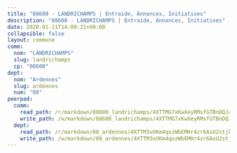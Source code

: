 ```yaml
---
title: "08600 - LANDRICHAMPS | Entraide, Annonces, Initiatives"
description: "08600 - LANDRICHAMPS | Entraide, Annonces, Initiatives"
date: 2020-01-11T14:09:21+09:00
collapsible: false
layout: commune
comm:
  nom: "LANDRICHAMPS"
  slug: landrichamps
  cp: "08600"
dept:
  nom: "Ardennes"
  slug: ardennes
  num: "08"
peerpad:
  comm:
    read_path: /r/markdown/08600_landrichamps/4XTTMG7xKwXeyRMsfGTBnDQJap8RfcnCFwHzMfgutoRPbsdmv
    write_path: /w/markdown/08600_landrichamps/4XTTMG7xKwXeyRMsfGTBnDQJap8RfcnCFwHzMfgutoRPbsdmv-K3TgUSuLt8tzPU4QbyLAgypPG1PmoUWkwTjpffb6RmTzkTAPU6NL9mWDKozgFHAKK7dxrC86QptiR7nH9eGa7L4U4P47RPyQv3bD3DkGLYMoFaZHsPxSD8FQX2xH7JuCNUKRkM2k
  dept:
    read_path: /r/markdown/08_ardennes/4XTTM3vUKm4qxzWbEMHr4zr6AsU2stjkKdsaY9uMbmhXjv9QM
    write_path: /w/markdown/08_ardennes/4XTTM3vUKm4qxzWbEMHr4zr6AsU2stjkKdsaY9uMbmhXjv9QM-K3TgUMB9u4JvtZdFBPfBexH6pGeKJREiRZLakfAxGDqg6fgd1ib6XHxM9tkwaYxqJV2qNTbboL5jGpTS7re5rUf5cB5fLzdnicM4aJkF5ZXmkvCRXEh5XT7432iWRZFby5MMVbKP
---
```


